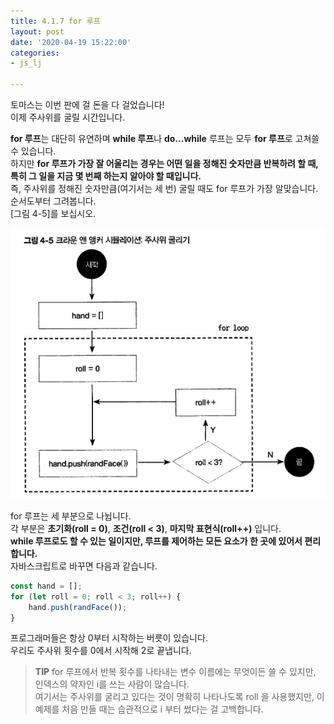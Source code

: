 ```yaml
---
title: 4.1.7 for 루프
layout: post
date: '2020-04-19 15:22:00'
categories:
- js_lj

---
```


토마스는 이번 판에 걸 돈을 다 걸었습니다!  
이제 주사위를 굴릴 시간입니다.  

**for 루프**는 대단히 유연하며 **while 루프**나 **do...while** 루프는 모두 **for 루프**로 고쳐쓸 수 있습니다.  
하지만 **for 루프가 가장 잘 어울리는 경우는 어떤 일을 정해진 숫자만큼 반복하려 할 때, 특히 그 일을 지금 몇 번째 하는지 알아야 할 때입니다.**  
즉, 주사위를 정해진 숫자만큼(여기서는 세 번) 굴릴 때도 for 루프가 가장 알맞습니다.  
순서도부터 그려봅니다.  
[그림 4-5]를 보십시오.

![이미지](/static/img/learningjs/image35.jpg)

for 루프는 세 부분으로 나뉩니다.  
각 부분은 **초기화(roll = 0)**, **조건(roll < 3)**, **마지막 표현식(roll++)** 입니다.  
**while 루프로도 할 수 있는 일이지만, 루프를 제어하는 모든 요소가 한 곳에 있어서 편리합니다.**  
자바스크립트로 바꾸면 다음과 같습니다.

```javascript
const hand = [];
for (let roll = 0; roll < 3; roll++) {
	hand.push(randFace());
}
```

프로그래머들은 항상 0부터 시작하는 버릇이 있습니다.  
우리도 주사위 횟수를 0에서 시작해 2로 끝냅니다.

> **TIP** for 루프에서 반복 횟수를 나타내는 변수 이름에는 무엇이든 쓸 수 있지만, 인덱스의 약자인 i를 쓰는 사람이 많습니다.  
> 여기서는 주사위를 굴리고 있다는 것이 명확히 나타나도록 roll 을 사용했지만, 이 예제를 처음 만들 때는 습관적으로 i 부터 썼다는 걸 고백합니다.